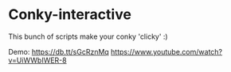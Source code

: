 Conky-interactive
=================

This bunch of scripts make your conky 'clicky' :)

Demo:
https://db.tt/sGcRznMq
https://www.youtube.com/watch?v=UiWWbIWER-8

